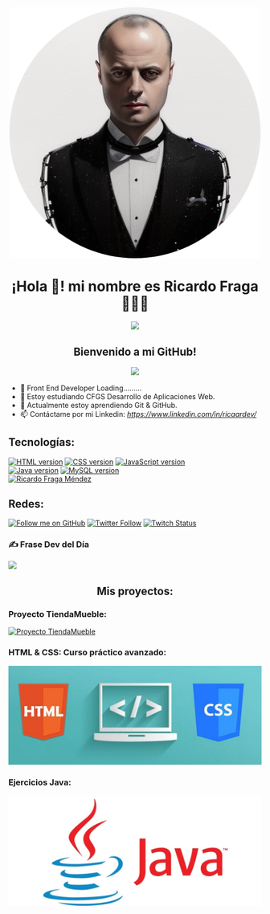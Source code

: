 <p align="center" width="300">
   <a href="https://github.com/ricaardev"><img align="center" width="500" src="https://github.com/ricaardev/ricaardev/blob/main/ricaardev_github_profile.png" /></a>
   <h1 align="center">¡Hola 👋! mi nombre es Ricardo Fraga 👨🏻‍💻</h1>
    <p align="center"> 
      <a href="https://github.com/ricaardev"><img src="https://github-readme-stats.vercel.app/api?username=ricaardev&show_icons=true"></a>
    </p>
   <h2 align="center">Bienvenido a mi GitHub!</h2>
</p>
<p align="center">
  <a href="https://github.com/ricaardev"><img src="https://readme-typing-svg.herokuapp.com?font=Time+New+Roman&color=cyan&size=25&center=true&vCenter=true&width=600&height=100&lines=Bienvenido+a+mi+GitHub!;Front+End+Developer+Loading........;CFGS+Desarrollo+de+Aplicaciones+Web"></a>
</p>
<p>
   
- 🔭 Front End Developer Loading.........
- 🔭 Estoy estudiando CFGS Desarrollo de Aplicaciones Web.
- 🌱 Actualmente estoy aprendiendo Git & GitHub.
- 📫 Contáctame por mi Linkedin: <i class="fab fa-linkedin">https://www.linkedin.com/in/ricaardev/</i>
   
</p>

## Tecnologías:

[![HTML version](https://img.shields.io/badge/HTML-5-orange.svg?style=for-the-badge&logo=html5&logoColor=white)](https://github.com/ricaardev)
[![CSS version](https://img.shields.io/badge/CSS-3-blue.svg?style=for-the-badge&logo=css3&logoColor=white)](https://github.com/ricaardev)
[![JavaScript version](https://img.shields.io/badge/JavaScript-ES6-yellow.svg?style=for-the-badge&logo=javascript&logoColor=white)](https://github.com/ricaardev)
</br>
[![Java version](https://img.shields.io/badge/Java-17-orange.svg?style=for-the-badge&logo=java&logoColor=white)](https://github.com/ricaardev)
[![MySQL version](https://img.shields.io/badge/MySQL-8-blue.svg?style=for-the-badge&logo=mysql&logoColor=white)](https://github.com/ricaardev)
</br>
[![Ricardo Fraga Méndez](https://github-readme-stats.vercel.app/api/top-langs/?username=ricaardev&layout=compact&theme=radical)](https://github.com/ricaardev)

## Redes:

[![Follow me on GitHub](https://img.shields.io/github/followers/ricardev?style=social)](https://github.com/ricaardev)
[![Twitter Follow](https://img.shields.io/twitter/follow/ricaardev?style=social)](https://twitter.com/ricaardev)
[![Twitch Status](https://img.shields.io/twitch/status/ricaardev?style=social)](https://twitch.com/ricaardev)

### ✍️ Frase Dev del Día

[![](https://quotes-github-readme.vercel.app/api?type=horizontal&theme=tokyonight)](https://github.com/ricaardev)

<p>
 <h2 align="center">Mis proyectos:</h2>
</p>

### Proyecto TiendaMueble:

[![Proyecto TiendaMueble](https://github.com/ricaardev/tienda-muebles/blob/main/img/principal.jpg)](https://github.com/ricaardev/tienda-muebles)

### HTML & CSS: Curso práctico avanzado:

[![HTML & CSS](./html_css_banner.jpg)](https://github.com/ricaardev/HTML-CSS-Curso-practico-avanzado)

### Ejercicios Java:

[![Java](./java_banner.jpg)](https://github.com/ricaardev/ejercicios-java-libro)
